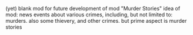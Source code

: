 (yet) blank mod for future development of mod "Murder Stories"
idea of mod: news events about various crimes, including, but not limited to:
murders.
also some thievery, and other crimes.
but prime aspect is murder stories